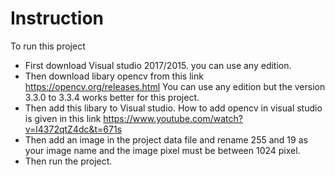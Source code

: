 Instruction
===========
To run this project 
* First download Visual studio 2017/2015.
 you can use any edition.
* Then download libary opencv from this link
https://opencv.org/releases.html
You can use any edition but the version 3.3.0 to 3.3.4 works better for this project.
* Then add this libary to Visual studio. How to add opencv in visual studio is given in this link 
https://www.youtube.com/watch?v=l4372qtZ4dc&t=671s
* Then add an image in the project data file and rename 255 and 19 as your image name and the image pixel must be between 1024 pixel.
* Then run the project.

